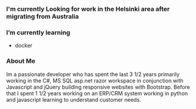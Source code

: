 ### I'm currently Looking for work in the Helsinki area after migrating from Australia

### I’m currently learning 
 - docker
  
### About Me
  Im a passionate developer who has spent the last 3 1/2 years primarily working in the C#, MS SQL asp.net razor workspace in conjunction with Javascript and jQuery building responsive websites with Bootstrap.
  Before that I spent 1 1/2 years working on an ERP/CRM system working in python and javascript learning to understand customer needs.
  
<!--
**RobertSchouten/RobertSchouten** is a ✨ _special_ ✨ repository because its `README.md` (this file) appears on your GitHub profile.

Here are some ideas to get you started:

- 🔭 I’m currently working on ...
- 🌱 I’m currently learning ...
- 👯 I’m looking to collaborate on ...
- 🤔 I’m looking for help with ...
- 💬 Ask me about ...
- 📫 How to reach me: ...
- 😄 Pronouns: ...
- ⚡ Fun fact: ...
-->
